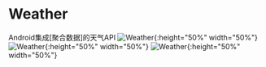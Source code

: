 # Weather
 Android集成[聚合数据]的天气API
![Weather](http://imgurl.willdonner.top/imgs/2019/12/fd07a52144b8023a.jpg "Weather"){:height="50%" width="50%"}
![Weather](http://imgurl.willdonner.top/imgs/2019/12/ccfb66dcffca3e9a.jpg "Weather"){:height="50%" width="50%"}
![Weather](http://imgurl.willdonner.top/imgs/2019/12/708841112a276644.jpg "Weather"){:height="50%" width="50%"}
